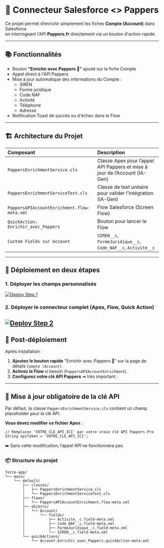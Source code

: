 # 🚀 Connecteur Salesforce <> Pappers 

Ce projet permet d’enrichir simplement les fiches **Compte (Account)** dans Salesforce  
en interrogeant l'API **Pappers.fr** directement via un bouton d'action rapide.

---

## 📚 Fonctionnalités

- Bouton **"Enrichir avec Pappers 🚀"** ajouté sur la fiche Compte
- Appel direct à l'API Pappers
- Mise à jour automatique des informations du Compte :
  - SIREN
  - Forme juridique
  - Code NAF
  - Activité
  - Téléphone
  - Adresse
- Notification Toast de succès ou d'échec dans le Flow 

---

## 🏗️ Architecture du Projet

| Composant | Description |
|:----------|:------------|
| `PappersEnrichmentService.cls` | Classe Apex pour l’appel API Pappers et mise à jour de l’Account (IA-Gen) |
| `PappersEnrichmentServiceTest.cls` | Classe de test unitaire pour valider l'intégration (IA-Gen) |
| `PappersAPIAccountEnrichment.flow-meta.xml` | Flow Salesforce (Screen Flow) |
| `QuickAction: Enrichir_avec_Pappers` | Bouton pour lancer le Flow |
| `Custom Fields sur Account` | `SIREN__c`, `FormeJuridique__c`, `Code_NAF__c`, `Activite__c` |

---

## 🚀 Déploiement en deux étapes

### 1. Déployer les champs personnalisés
[![Deploy Step 1](https://githubsfdeploy.herokuapp.com/resources/img/deploy.png)](https://githubsfdeploy.herokuapp.com/?owner=rmalier&repo=SalesforcePappersConnecteur&ref=main&path=deploy-step-1-fields)

### 2. Déployer le connecteur complet (Apex, Flow, Quick Action)
[![Deploy Step 2](https://githubsfdeploy.herokuapp.com/resources/img/deploy.png)](https://githubsfdeploy.herokuapp.com/?owner=rmalier&repo=SalesforcePappersConnecteur&ref=main&path=deploy-step-2-main)
---

## 🧩 Post-déploiement

Après installation :
1. **Ajoutez le bouton rapide** "Enrichir avec Pappers 🚀" sur la page de détails `Compte (Account)`.
2. **Activez le Flow** si besoin (`PappersAPIAccountEnrichment`).
3. **Configurez votre clé API Pappers** ➔ très important :

---

## 🔐 Mise à jour obligatoire de la clé API

Par défaut, la classe `PappersEnrichmentService.cls` contient un champ placeholder pour la clé API.

**Vous devez modifier ce fichier Apex** :
```apex
// Remplacez 'VOTRE_CLE_API_ICI' par votre vraie clé API Pappers Pro
String apiToken = 'VOTRE_CLE_API_ICI';
```

➡️ Sans cette modification, l’appel API ne fonctionnera pas.


### 📦 Structure du projet
```
force-app/
└── main/
    └── default/
        ├── classes/
        │   ├── PappersEnrichmentService.cls
        │   └── PappersEnrichmentServiceTest.cls
        ├── flows/
        │   └── PappersAPIAccountEnrichment.flow-meta.xml
        ├── objects/
        │   └── Account/
        │       └── fields/
        │           ├── Activite__c.field-meta.xml
        │           ├── Code_NAF__c.field-meta.xml
        │           ├── FormeJuridique__c.field-meta.xml
        │           └── SIREN__c.field-meta.xml
        └── quickActions/
            └── Account.Enrichir_avec_Pappers.quickAction-meta.xml
```
